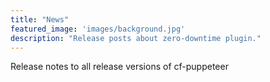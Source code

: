 ```yaml
---
title: "News"
featured_image: 'images/background.jpg'
description: "Release posts about zero-downtime plugin."
---
```

Release notes to all release versions of cf-puppeteer
